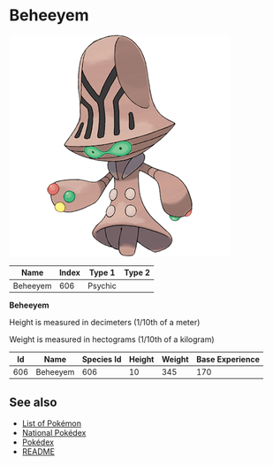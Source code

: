 # Beheeyem


![Beheeyem](images/606.png)

| **Name** | **Index** | **Type 1** | **Type 2** |
|----|----|----|----|
| Beheeyem | 606 | Psychic  |  |

**Beheeyem** 


Height is measured in decimeters (1/10th of a meter)

Weight is measured in hectograms (1/10th of a kilogram)

| **Id** | **Name** | **Species Id** | **Height** | **Weight** | **Base Experience** |
|--------|----------|----------------|------------|------------|---------------------|
| 606 | Beheeyem | 606 | 10 | 345 | 170 |


## See also

- [List of Pokémon](../pokemon.md)
- [National Pokédex](../national_pokedex.md)
- [Pokédex](../pokedex.md)
- [README](../README.md)
